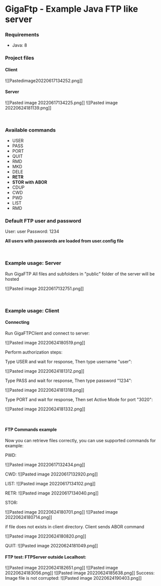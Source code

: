 #  GigaFtp - Example Java FTP like server

### Requirements
<ul>
	<li>Java: 8</li>
</ul>

### Project files
#### Client
![[Pastedimage20220617134252.png]]
#### Server
![[Pasted image 20220617134225.png]]
![[Pasted image 20220624181139.png]]


<div style="page-break-after: always; visibility: hidden">
\pagebreak
</div>

### Available commands
<ul>
	<li>USER</li>
	<li>PASS</li>
	<li>PORT</li>
	<li>QUIT</li>
	<li>RMD</li>
	<li>MKD</li>
	<li>DELE</li>
	<li><b>RETR</b></li>
	<li><b>STOR with ABOR</b></li>
	<li>CDUP</li>
	<li>CWD</li>
	<li>PWD</li>
	<li>LIST</li>
	<li>RMD</li>
</ul>

	
### Default FTP user and password

User: user
Password: 1234

<b>All users with passwords are loaded from user.config file</b>

<div style="page-break-after: always; visibility: hidden">
\pagebreak
</div>

### Example usage:  Server
Run GigaFTP
All files and subfolders in "public" folder of the server will be hosted

![[Pasted image 20220617132751.png]]

<div style="page-break-after: always; visibility: hidden">
\pagebreak
</div>

### Example usage:  Client

#### Connecting
Run GigaFTPClient and connect to server:

![[Pasted image 20220624180519.png]]

Perform authorization steps:

Type USER and wait for response,
Then type username "user":

![[Pasted image 20220624181312.png]]

Type PASS and wait for response,
Then type password "1234":

![[Pasted image 20220624181318.png]]

Type PORT and wait for response,
Then set Active Mode for port "3020":

![[Pasted image 20220624181332.png]]
<div style="page-break-after: always; visibility: hidden">
\pagebreak
</div>

#### FTP Commands example

Now you can retrieve files correctly, you can use supported commands for example:

PWD:

![[Pasted image 20220617132434.png]]

CWD:
![[Pasted image 20220617132920.png]]

LIST:
![[Pasted image 20220617134102.png]]

RETR:
![[Pasted image 20220617134040.png]]

STOR:

![[Pasted image 20220624180701.png]]
![[Pasted image 20220624180714.png]]

if file does not exists in client directory. 
Client sends ABOR command

![[Pasted image 20220624180820.png]]

QUIT:
![[Pasted image 20220624181049.png]]

#### FTP  test: FTPServer outside Localhost:
![[Pasted image 20220624182651.png]]
![[Pasted image 20220624183056.png]]
![[Pasted image 20220624185638.png]]
Success: Image file is not corrupted:
![[Pasted image 20220624190403.png]]